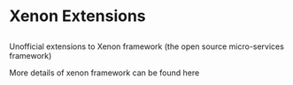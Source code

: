 # Xenon Extensions
##
Unofficial extensions to Xenon framework (the open source micro-services framework)

More details of xenon framework can be found here
